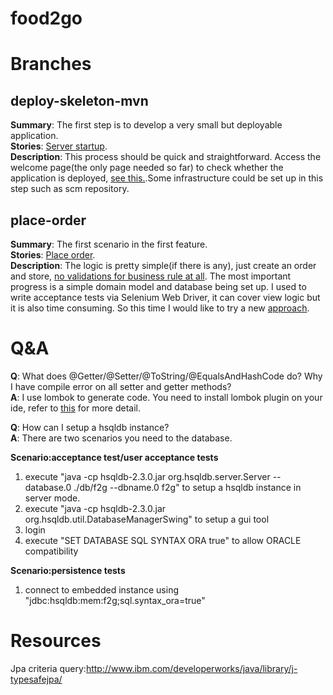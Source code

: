 food2go
=======

# Branches

## deploy-skeleton-mvn

**Summary**: The first step is to develop a very small but deployable application.  
**Stories**: <a href="https://github.com/Hippoom/food2go/blob/deploy-skeleton-mvn/food2go-webapp/src/test/stories/deploy.feature">Server startup</a>.  
**Description**: This process should be quick and straightforward. Access the welcome page(the only page needed so far) to check whether the application is deployed, <a href="https://github.com/Hippoom/food2go/blob/deploy-skeleton-mvn/food2go-webapp/src/test/java/com/github/hippoom/food2go/at/DeploySteps.java">see this.</a>.Some infrastructure could be set up in this step such as scm repository.  

## place-order

**Summary**: The first scenario in the first feature.  
**Stories**: <a href="https://github.com/Hippoom/food2go/blob/place-order/food2go-webapp/src/test/stories/features/place_order.feature">Place order</a>.  
**Description**: The logic is pretty simple(if there is any), just create an order and store, 
[no validations for business rule at all](https://github.com/Hippoom/food2go/blob/place-order/food2go-webapp/src/main/java/com/github/hippoom/food2go/application/impl/TransactionalPlaceOrderServiceImpl.java). 
The most important progress is a simple domain model and database being set up. 
I used to write acceptance tests via Selenium Web Driver, it can cover view logic but it is also time consuming. 
So this time I would like to try a new [approach](https://github.com/Hippoom/food2go/blob/place-order/food2go-webapp/src/test/java/com/github/hippoom/food2go/features/PlaceOrderSteps.java).


# Q&A


**Q**: What does @Getter/@Setter/@ToString/@EqualsAndHashCode do? Why I have compile error on all setter and getter methods?  
**A**: I use lombok to generate code. You need to install lombok plugin on your ide, refer to <a href="http://projectlombok.org/features/index.html">this</a> for more detail.

**Q**: How can I setup a hsqldb instance?  
**A**: There are two scenarios you need to the database.

**Scenario:acceptance test/user acceptance tests**  
   1. execute "java -cp hsqldb-2.3.0.jar org.hsqldb.server.Server --database.0 ./db/f2g --dbname.0 f2g" to setup a hsqldb instance in server mode.
   2. execute "java -cp hsqldb-2.3.0.jar org.hsqldb.util.DatabaseManagerSwing" to setup a gui tool
   3. login
   4. execute "SET DATABASE SQL SYNTAX ORA true" to allow ORACLE compatibility
   
**Scenario:persistence tests**   
   1. connect to embedded instance using "jdbc:hsqldb:mem:f2g;sql.syntax_ora=true"



# Resources
Jpa criteria query:http://www.ibm.com/developerworks/java/library/j-typesafejpa/
